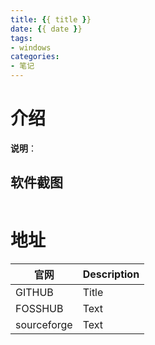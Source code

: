 ```yaml
---
title: {{ title }}
date: {{ date }}
tags:
- windows
categories:
- 笔记
---
```


# 介绍

<!-- more -->
**说明**：

## 软件截图

![]()

# 地址
| 官网      | Description |
| ----------- | ----------- |
| GITHUB      | Title       |
| FOSSHUB     | Text        |
| sourceforge | Text        |
